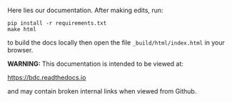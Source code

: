 Here lies our documentation. After making edits, run:

```
pip install -r requirements.txt
make html
```

to build the docs locally then open the file `_build/html/index.html` in your browser.

**WARNING:** This documentation is intended to be viewed at:

https://bdc.readthedocs.io

and may contain broken internal links when viewed from Github.
